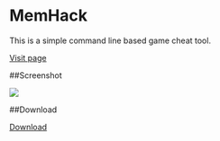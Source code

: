 MemHack
==========

This is a simple command line based game cheat tool.

[Visit page](http://shixf.com/memhack/)

##Screenshot

![](https://raw.github.com/jenson-shi/memhack/master/screenshot.jpg)

##Download

[Download](https://github.com/jenson-shi/memhack/releases/download/v1.0/MemHack.zip)
